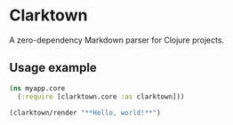 # Clarktown

A zero-dependency Markdown parser for Clojure projects.

## Usage example

```clojure
(ns myapp.core
  (:require [clarktown.core :as clarktown]))

(clarktown/render "**Hello, world!**")
```
